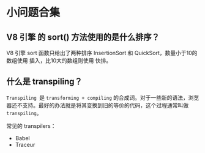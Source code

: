 # 小问题合集



## V8 引擎 的 sort() 方法使用的是什么排序？

V8 引擎 sort 函数只给出了两种排序 InsertionSort 和 QuickSort，数量小于10的数组使用 插入，比10大的数组则使用 快排。



## 什么是 transpiling？

`Transpiling `是 `transforming + compiling` 的合成词。对于一些新的语法，浏览器还不支持。最好的办法就是将其变换到旧的等价的代码，这个过程通常叫做 `transpiling`。

常见的 transpilers：

- Babel
- Traceur

